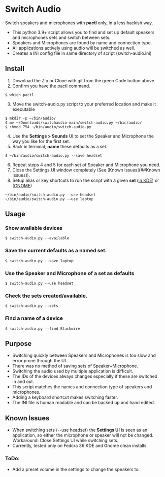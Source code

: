 # Switch Audio
Switch speakers and microphones with **pactl** only, in a less hackish way.

- This python 3.9+ script allows you to find and set up default speakers and microphones sets and switch between sets.
- Speakers and Microphones are found by name and connection type.
- All applications actively using audio will be switched as well.
- Creates a INI config file in same directory of script (switch-audio.ini)

## Install
1. Download the Zip or Clone with git from the green Code button above.
2. Confirm you have the pactl command.
~~~
$ which pactl
~~~
3. Move the switch-audio.py script to your preferred location and make it executable
~~~
$ mkdir -p ~/bin/audio/
$ mv ~/Downloads/switchaudio-main/switch-audio.py ~/bin/audio/
$ chmod 754 ~/bin/audio/switch-audio.py
~~~
4. Use the **Settings > Sounds** UI to set the Speaker and Microphone the way you like for the first set.
5. Back in terminal, **name** these defaults as a set.
~~~
$ ~/bin/audio/switch-audio.py --save headset
~~~
6. Repeat steps 4 and 5 for each set of Speaker and Microphone you need.
7. Close the Settings UI window completely (See [Known Issues](##Known Issues)). 
8. Setup alias or key shortcuts to run the script with a given **set** ([in KDE](https://docs.kde.org/stable5/en/khelpcenter/fundamentals/shortcuts.html)) or ([GNOME](https://docs.fedoraproject.org/en-US/quick-docs/proc_setting-key-shortcut/))
~~~
~/bin/audio/switch-audio.py --use headset
~/bin/audio/switch-audio.py --use laptop
~~~

## Usage
### Show available devices
~~~
$ switch-audio.py --available
~~~

### Save the current defaults as a named set.
~~~
$ switch-audio.py --save laptop
~~~

### Use the Speaker and Microphone of a set as defaults
~~~
$ switch-audio.py --use headset
~~~

### Check the sets created/available.
~~~
$ switch-audio.py --sets
~~~

### Find a name of a device
~~~
$ switch-audio.py --find Blackwire
~~~

## Purpose
- Switching quickly between Speakers and Microphones is too slow and error prone through the UI.
- There was no method of saving sets of Speaker+Microphone.
- Switching the audio used by multiple application is difficult.
- The IDs of the devices always changes especially if these are switched in and out.
- This script matches the names and connection type of speakers and microphones.
- Adding a keyboard shortcut makes switching faster.
- The INI file is human readable and can be backed up and hand edited.

## Known Issues
- When switching sets (--use headset) the **Settings UI** is seen as an application, so either the microphone or speaker will not be changed. Workaround: Close Settings UI while switching sets.
- Currently, tested only on Fedora 36 KDE and Gnome clean installs.

### ToDo:
- Add a preset volume in the settings to change the speakers to.
